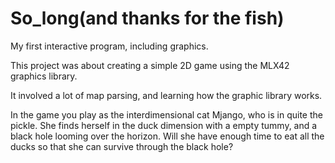# So_long(and thanks for the fish)

My first interactive program, including graphics. 

This project was about creating a simple 2D game using the MLX42 graphics library. 

It involved a lot of map parsing, and learning how the graphic library works. 

In the game you play as the interdimensional cat Mjango, who is in quite the pickle. 
She finds herself in the duck dimension with a empty tummy, and a black hole looming over the horizon. 
Will she have enough time to eat all the ducks so that she can survive through the black hole?
